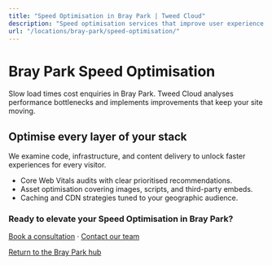 ```yaml
---
title: "Speed Optimisation in Bray Park | Tweed Cloud"
description: "Speed optimisation services that improve user experience for Bray Park visitors."
url: "/locations/bray-park/speed-optimisation/"
---
```


# Bray Park Speed Optimisation

Slow load times cost enquiries in Bray Park. Tweed Cloud analyses performance bottlenecks and implements improvements that keep your site moving.

## Optimise every layer of your stack

We examine code, infrastructure, and content delivery to unlock faster experiences for every visitor.

- Core Web Vitals audits with clear prioritised recommendations.
- Asset optimisation covering images, scripts, and third-party embeds.
- Caching and CDN strategies tuned to your geographic audience.

### Ready to elevate your Speed Optimisation in Bray Park?

[Book a consultation](/consultation/) · [Contact our team](/contact/)

[Return to the Bray Park hub](/locations/bray-park/)

